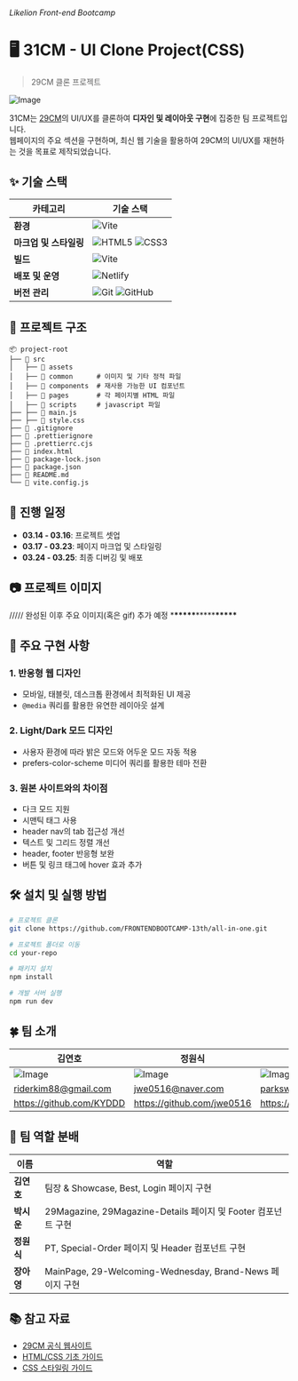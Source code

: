 ###### Likelion Front-end Bootcamp

# 🖥️ 31CM - UI Clone Project(CSS)

> 29CM 클론 프로젝트

![Image](https://github.com/user-attachments/assets/74b5aa53-6120-45f7-a6f0-662bba7449b1)

31CM는 [29CM](https://www.29cm.co.kr/)의 UI/UX를 클론하여 **디자인 및 레이아웃 구현**에 집중한 팀 프로젝트입니다.  
웹페이지의 주요 섹션을 구현하며, 최신 웹 기술을 활용하여 29CM의 UI/UX를 재현하는 것을 목표로 제작되었습니다.

## ✨ 기술 스택

| 카테고리               | 기술 스택                                                                                                                                                                        |
| ---------------------- | -------------------------------------------------------------------------------------------------------------------------------------------------------------------------------- |
| **환경**               | ![Vite](https://img.shields.io/badge/Vite-646CFF?style=flat&logo=vite&logoColor=white)                                                                                           |
| **마크업 및 스타일링** | ![HTML5](https://img.shields.io/badge/HTML5-E34F26?style=flat&logo=html5&logoColor=white) ![CSS3](https://img.shields.io/badge/CSS3-1572B6?style=flat&logo=css3&logoColor=white) |
| **빌드**               | ![Vite](https://img.shields.io/badge/Vite-646CFF?style=flat&logo=vite&logoColor=white)                                                                                           |
| **배포 및 운영**       | ![Netlify](https://img.shields.io/badge/Netlify-00C7B7?style=flat&logo=netlify&logoColor=white)                                                                                  |
| **버전 관리**          | ![Git](https://img.shields.io/badge/Git-F05032?style=flat&logo=git&logoColor=white) ![GitHub](https://img.shields.io/badge/GitHub-181717?style=flat&logo=github&logoColor=white) |

## 🧶 프로젝트 구조

```
📦 project-root
├── 📂 src
│   ├── 📂 assets
│   ├── 📂 common      # 이미지 및 기타 정적 파일
│   ├── 📂 components  # 재사용 가능한 UI 컴포넌트
│   ├── 📂 pages       # 각 페이지별 HTML 파일
│   ├── 📂 scripts     # javascript 파일
├── ├── 📜 main.js
├── ├── 📜 style.css
├── 📜 .gitignore
├── 📜 .prettierignore
├── 📜 .prettierrc.cjs
├── 📜 index.html
├── 📜 package-lock.json
├── 📜 package.json
├── 📜 README.md
└── 📜 vite.config.js
```

## 📆 진행 일정

- **03.14 - 03.16**: 프로젝트 셋업
- **03.17 - 03.23**: 페이지 마크업 및 스타일링
- **03.24 - 03.25**: 최종 디버깅 및 배포

## 📷 프로젝트 이미지

///// 완성된 이후 주요 이미지(혹은 gif) 추가 예정 \***\*\*\*\*\***\*\*\*\*\***\*\*\*\*\***

## 🎨 주요 구현 사항

### 1. 반응형 웹 디자인

- 모바일, 태블릿, 데스크톱 환경에서 최적화된 UI 제공
- `@media` 쿼리를 활용한 유연한 레이아웃 설계

### 2. Light/Dark 모드 디자인

- 사용자 환경에 따라 밝은 모드와 어두운 모드 자동 적용
- prefers-color-scheme 미디어 쿼리를 활용한 테마 전환

### 3. 원본 사이트와의 차이점

- 다크 모드 지원
- 시맨틱 태그 사용
- header nav의 tab 접근성 개선
- 텍스트 및 그리드 정렬 개선
- header, footer 반응형 보완
- 버튼 및 링크 태그에 hover 효과 추가

## 🛠️ 설치 및 실행 방법

```bash
# 프로젝트 클론
git clone https://github.com/FRONTENDBOOTCAMP-13th/all-in-one.git
```

```bash
# 프로젝트 폴더로 이동
cd your-repo
```

```bash
# 패키지 설치
npm install
```

```bash
# 개발 서버 실행
npm run dev
```

## 🍀 팀 소개

| 김연호                                                                                    | 정원식                                                                                    | 박시운                                                                                    | 장아영                                                                                    |
| ----------------------------------------------------------------------------------------- | ----------------------------------------------------------------------------------------- | ----------------------------------------------------------------------------------------- | ----------------------------------------------------------------------------------------- |
| ![Image](https://github.com/user-attachments/assets/1b393dde-161c-4579-89f4-d5f2fdf192c1) | ![Image](https://github.com/user-attachments/assets/5b73a8db-aa7e-452f-8df0-662659c9a546) | ![Image](https://github.com/user-attachments/assets/75e20922-753c-4025-9397-aaca620297af) | ![Image](https://github.com/user-attachments/assets/418b89d5-3d64-4454-9e6d-833b9119795b) |
| riderkim88@gmail.com                                                                      | jwe0516@naver.com                                                                         | parksw003@gmail.com                                                                       | fern3eh@gmail.com                                                                         |
| https://github.com/KYDDD                                                                  | https://github.com/jwe0516                                                                | https://github.com/parksiwoon                                                             | https://github.com/cay0716                                                                |

## 🍄 팀 역할 분배

| 이름       | 역할                                                          |
| ---------- | ------------------------------------------------------------- |
| **김연호** | 팀장 & Showcase, Best, Login 페이지 구현                      |
| **박시운** | 29Magazine, 29Magazine-Details 페이지 및 Footer 컴포넌트 구현 |
| **정원식** | PT, Special-Order 페이지 및 Header 컴포넌트 구현              |
| **장아영** | MainPage, 29-Welcoming-Wednesday, Brand-News 페이지 구현      |

## 📚 참고 자료

- [29CM 공식 웹사이트](https://www.29cm.co.kr/)
- [HTML/CSS 기초 가이드](https://developer.mozilla.org/ko/docs/Web/HTML)
- [CSS 스타일링 가이드](https://developer.mozilla.org/ko/docs/Web/CSS)
